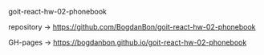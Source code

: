 goit-react-hw-02-phonebook

repository -> https://github.com/BogdanBon/goit-react-hw-02-phonebook

GH-pages  -> https://bogdanbon.github.io/goit-react-hw-02-phonebook
